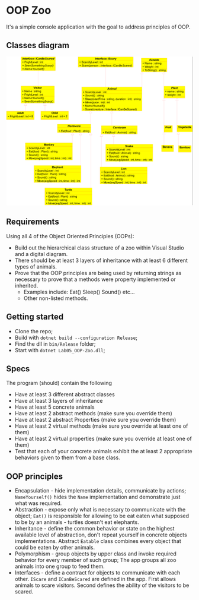 # OOP Zoo

It's a simple console application with the goal to address principles of OOP.


## Classes diagram

![image](https://raw.githubusercontent.com/al1s/Zoo/master/class%20diagram.png)

## Requirements 
Using all 4 of the Object Oriented Principles (OOPs): 

- Build out the hierarchical class structure of a zoo within Visual Studio and a digital diagram. 
- There should be at least 3 layers of inheritance with at least 6 different types of animals.
- Prove that the OOP principles are being used by returning strings as necessary to prove that a methods were property implemented or inherited.
  - Examples include: Eat() Sleep() Sound() etc…
  - Other non-listed methods.

## Getting started

- Clone the repo;
- Build with `dotnet build --configuration Release`;
- Find the dll in `bin/Release` folder;
- Start with `dotnet Lab05_OOP-Zoo.dll`;

## Specs
The program (should) contain the following

- Have at least 3 different abstract classes
- Have at least 3 layers of inheritance
- Have at least 5 concrete animals
- Have at least 2 abstract methods (make sure you override them)
- Have at least 2 abstract Properties (make sure you override them)
- Have at least 2 virtual methods (make sure you override at least one of them)
- Have at least 2 virtual properties (make sure you override at least one of them)
- Test that each of your concrete animals exhibit the at least 2 appropriate behaviors given to them from a base class.

## OOP principles

- Encapsulation - hide implementation details, communicate by actions; `NameYourself()` hides the `Name` implementation and demonstrate just what was required.   
- Abstraction - expose only what is necessary to communicate with the object; `Eat()` is responsible for allowing to be eat eaten what supposed to be by an animals - turtles doesn't eat elephants.
- Inheritance - define the common behavior or state on the highest available level of abstraction, don't repeat yourself in concrete objects implementations. Abstract `Eatable` class combines every object that could be eaten by other animals.
- Polymorphism - group objects by upper class and invoke required behavior for every member of such group; The app groups all zoo animals into one group to feed them. 
- Interfaces - define a contract for objects to communicate with each other. `IScare` and `ICanBeScared` are defined in the app. First allows animals to scare visitors. Second defines the ability of the visitors to be scared.

